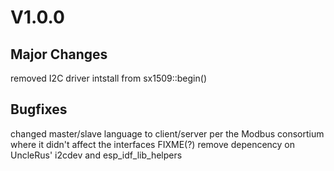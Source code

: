# V1.0.0 
## Major Changes 
removed I2C driver intstall from sx1509::begin()

## Bugfixes
changed master/slave language to client/server per the Modbus consortium where it didn't affect the interfaces
FIXME(?) remove depencency on UncleRus' i2cdev and esp_idf_lib_helpers
